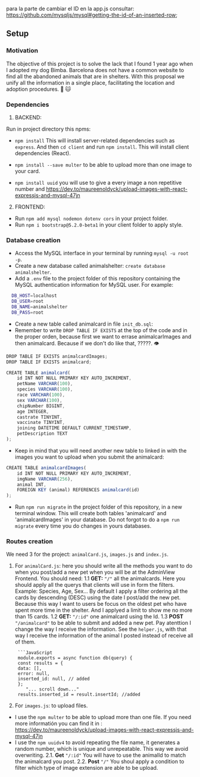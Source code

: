 para la parte de cambiar el ID en la app.js consultar:
https://github.com/mysqljs/mysql#getting-the-id-of-an-inserted-row;

## Setup

### Motivation

The objective of this project is to solve the lack that I found 1 year ago when I adopted my dog ​​Bimba.
Barcelona does not have a common website to find all the abandoned animals that are in shelters.
With this proposal we unify all the information in a single place, facilitating the location and adoption procedures. :dog: :cat:

### Dependencies

1. BACKEND:

Run in project directory this npms:

- `npm install` This will install server-related dependencies such as `express`. And then `cd client` and run `npm install`. This will install client dependencies (React).

- `npm install --save multer` to be able to upload more than one image to your card.
- `npm install uuid` you will use to give a every image a non repetitive number and
  https://dev.to/maureenoldyck/upload-images-with-react-expressjs-and-mysql-47jn

2. FRONTEND:

- Run `npm add mysql nodemon dotenv cors` in your project folder.
- Run `npm i bootstrap@5.2.0-beta1` in your client folder to apply style.

### Database creation

- Access the MySQL interface in your terminal by running `mysql -u root -p`.
- Create a new database called animalshelter: `create database animalshelter`.
- Add a `.env` file to the project folder of this repository containing the MySQL authentication information for MySQL user. For example:

```bash
  DB_HOST=localhost
  DB_USER=root
  DB_NAME=animalshelter
  DB_PASS=root
```

- Create a new table called animalcard in file `init_db.sql`:
- Remember to write `DROP TABLE IF EXISTS` at the top of the code and in the proper orden, because first we want to errase animalcarImages and then animalcard. Because if we don't do like that, ?????. :eye:

```JavaScript
DROP TABLE IF EXISTS animalcardImages;
DROP TABLE IF EXISTS animalcard;
```

```JavaScript
CREATE TABLE animalcard(
    id INT NOT NULL PRIMARY KEY AUTO_INCREMENT,
    petName VARCHAR(100),
    species VARCHAR(100),
    race VARCHAR(100),
    sex VARCHAR(100),
    chipNumber BIGINT,
    age INTEGER,
    castrate TINYINT,
    vaccinate TINYINT,
    joining DATETIME DEFAULT CURRENT_TIMESTAMP,
    petDescription TEXT
);
```

- Keep in mind that you will need another new table to linked in with the images you want to upload when you submit the animalcard:

```JavaScript
CREATE TABLE animalcardImages(
    id INT NOT NULL PRIMARY KEY AUTO_INCREMENT,
    imgName VARCHAR(256),
    animal INT,
    FOREIGN KEY (animal) REFERENCES animalcard(id)
);
```

- Run `npm run migrate` in the project folder of this repository, in a new terminal window. This will create both tables 'animalcard' and 'animalcardImages' in your database. Do not forgot to do a `npm run migrate` every time you do changes in yours databases.

### Routes creation

We need 3 for the project: `animalCard.js`, `images.js` and `index.js`.

1.  For `animalCard.js`: here you should write all the methods you want to do when you post/add a new pet when you will be at the AdminView Frontend.
    You should need:
    1.1 **GET:** `"/"` all the animalcards.
    Here you should apply all the querys that clients will use in form the filters. Example: Species, Age, Sex...
    By default I apply a filter ordering all the cards by descending (DESC) using the date I post/add the new pet. Because this way I want to users be focus on the oldest pet who have spent more time in the shelter. And I applyed a limit to show me no more than 15 cards.
    1.2 **GET:** `"/:id"` one animalcard using the Id.
    1.3 **POST** `"/animalcard"` to be able to submit and added a new pet. Pay atenttion I change the way I receive the information. See the `helper.js`, with that way I receive the information of the animal I posted instead of receive all of them.

         ```JavaScript
         module.exports = async function db(query) {
         const results = {
         data: [],
         error: null,
         inserted_id: null, // added
         };
            "... scroll down..."
         results.inserted_id = result.insertId; //added

2.  For `images.js`: to upload files.

- I use the `npm multer` to be able to upload more than one file. If you need more informatión you can find it in : https://dev.to/maureenoldyck/upload-images-with-react-expressjs-and-mysql-47jn
- I use the `npm uuidv4` to avoid repeating the file name, it generates a random number, which is unique and unrepeatable. This way we avoid overwriting.
  2.1. **Get** `"/:id"` You will have to use the animalId to match the animalcard you post.
  2.2. **Post** `"/"` You shoul apply a condition to filter which type of image extension are able to be upload.
